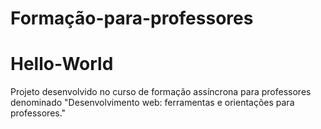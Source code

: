 # Formação-para-professores
# Hello-World
Projeto desenvolvido no curso de formação assíncrona para professores denominado "Desenvolvimento web: ferramentas e orientações para professores."
